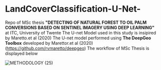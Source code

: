 # LandCoverClassification-U-Net-
Repo of MSc thesis **"DETECTING OF NATURAL FOREST TO OIL PALM CONVERSIONS BASED ON SENTINEL IMAGERY USING DEEP LEARNING"** at ITC, University of Twente
The U-net Model used in this study is insipired by Maretto.et al (2020) 
The U-net model performed using **The DeepGeo Toolbox** developed by Marettor.et al (2020) (https://github.com/rvmaretto/deepgeo)
The workflow of MSc Thesis is displayed below


![METHODOLOGY (25)](https://user-images.githubusercontent.com/74737539/131346000-90e05388-b6db-4e02-9eb2-9c60b42f4143.png)


